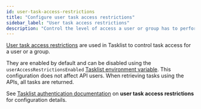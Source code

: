 ```yaml
---
id: user-task-access-restrictions
title: "Configure user task access restrictions"
sidebar_label: "User task access restrictions"
description: "Control the level of access a user or group has to perform tasks in the system via user task access restrictions."
---
```


[User task access restrictions](components/tasklist/user-task-access-restrictions.md) are used in Tasklist to control task access for a user or a group.

They are enabled by default and can be disabled using the `userAccessRestrictionsEnabled` [Tasklist environment variable](/self-managed/components/orchestration-cluster/core-settings/concepts/authentication.md).
This configuration does not affect API users. When retrieving tasks using the APIs, all tasks are returned.

See [Tasklist authentication documentation](/self-managed/components/orchestration-cluster/core-settings/concepts/authentication.md) on **user task access restrictions** for configuration details.
